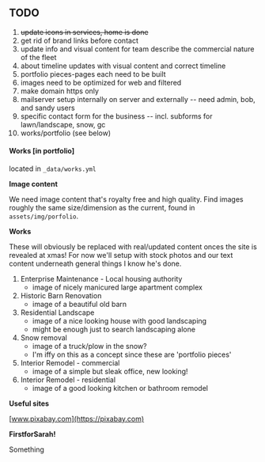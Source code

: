 ## TODO

1. ~~update icons in services, home is done~~
2. get rid of brand links before contact
3. update info and visual content for team
		describe the commercial nature of the fleet
4. about timeline updates with visual content and correct timeline
5. portfolio pieces-pages each need to be built
6. images need to be optimized for web and filtered
7. make domain https only
8. mailserver setup internally on server and externally
		-- need admin, bob, and sandy users
9. specific contact form for the business
		-- incl. subforms for lawn/landscape, snow, gc
10. works/portfolio (see below)


#### Works [in portfolio]

located in `_data/works.yml`

**Image content** 

We need image content that's royalty free and high quality. Find images roughly the same size/dimension as the current, found in `assets/img/porfolio`.

**Works**

These will obviously be replaced with real/updated content onces the site is revealed at xmas! For now we'll setup with stock photos and our text content underneath general things I know he's done. 

1. Enterprise Maintenance - Local housing authority
	* image of nicely manicured large apartment complex
2. Historic Barn Renovation
	* image of a beautiful old barn
3. Residential Landscape
	* image of a nice looking house with good landscaping
	* might be enough just to search landscaping alone
4. Snow removal
	* image of a truck/plow in the snow?
	* I'm iffy on this as a concept since these are 'portfolio pieces'
5. Interior Remodel - commercial
	* image of a simple but sleak office, new looking!
6. Interior Remodel - residential
	* image of a good looking kitchen or bathroom remodel

**Useful sites**

[www.pixabay.com](https://pixabay.com)

**FirstforSarah!**

Something

